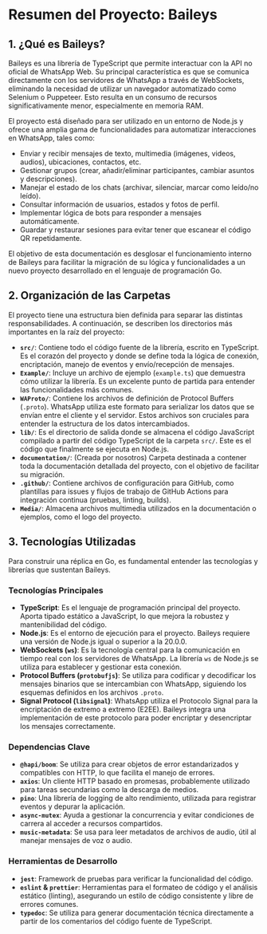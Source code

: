 # Resumen del Proyecto: Baileys

## 1. ¿Qué es Baileys?

Baileys es una librería de TypeScript que permite interactuar con la API no oficial de WhatsApp Web. Su principal característica es que se comunica directamente con los servidores de WhatsApp a través de WebSockets, eliminando la necesidad de utilizar un navegador automatizado como Selenium o Puppeteer. Esto resulta en un consumo de recursos significativamente menor, especialmente en memoria RAM.

El proyecto está diseñado para ser utilizado en un entorno de Node.js y ofrece una amplia gama de funcionalidades para automatizar interacciones en WhatsApp, tales como:

- Enviar y recibir mensajes de texto, multimedia (imágenes, videos, audios), ubicaciones, contactos, etc.
- Gestionar grupos (crear, añadir/eliminar participantes, cambiar asuntos y descripciones).
- Manejar el estado de los chats (archivar, silenciar, marcar como leído/no leído).
- Consultar información de usuarios, estados y fotos de perfil.
- Implementar lógica de bots para responder a mensajes automáticamente.
- Guardar y restaurar sesiones para evitar tener que escanear el código QR repetidamente.

El objetivo de esta documentación es desglosar el funcionamiento interno de Baileys para facilitar la migración de su lógica y funcionalidades a un nuevo proyecto desarrollado en el lenguaje de programación Go.

## 2. Organización de las Carpetas

El proyecto tiene una estructura bien definida para separar las distintas responsabilidades. A continuación, se describen los directorios más importantes en la raíz del proyecto:

- **`src/`**: Contiene todo el código fuente de la librería, escrito en TypeScript. Es el corazón del proyecto y donde se define toda la lógica de conexión, encriptación, manejo de eventos y envío/recepción de mensajes.
- **`Example/`**: Incluye un archivo de ejemplo (`example.ts`) que demuestra cómo utilizar la librería. Es un excelente punto de partida para entender las funcionalidades más comunes.
- **`WAProto/`**: Contiene los archivos de definición de Protocol Buffers (`.proto`). WhatsApp utiliza este formato para serializar los datos que se envían entre el cliente y el servidor. Estos archivos son cruciales para entender la estructura de los datos intercambiados.
- **`lib/`**: Es el directorio de salida donde se almacena el código JavaScript compilado a partir del código TypeScript de la carpeta `src/`. Este es el código que finalmente se ejecuta en Node.js.
- **`documentation/`**: (Creada por nosotros) Carpeta destinada a contener toda la documentación detallada del proyecto, con el objetivo de facilitar su migración.
- **`.github/`**: Contiene archivos de configuración para GitHub, como plantillas para issues y flujos de trabajo de GitHub Actions para integración continua (pruebas, linting, builds).
- **`Media/`**: Almacena archivos multimedia utilizados en la documentación o ejemplos, como el logo del proyecto.

## 3. Tecnologías Utilizadas

Para construir una réplica en Go, es fundamental entender las tecnologías y librerías que sustentan Baileys.

### Tecnologías Principales

- **TypeScript**: Es el lenguaje de programación principal del proyecto. Aporta tipado estático a JavaScript, lo que mejora la robustez y mantenibilidad del código.
- **Node.js**: Es el entorno de ejecución para el proyecto. Baileys requiere una versión de Node.js igual o superior a la 20.0.0.
- **WebSockets (`ws`)**: Es la tecnología central para la comunicación en tiempo real con los servidores de WhatsApp. La librería `ws` de Node.js se utiliza para establecer y gestionar esta conexión.
- **Protocol Buffers (`protobufjs`)**: Se utiliza para codificar y decodificar los mensajes binarios que se intercambian con WhatsApp, siguiendo los esquemas definidos en los archivos `.proto`.
- **Signal Protocol (`libsignal`)**: WhatsApp utiliza el Protocolo Signal para la encriptación de extremo a extremo (E2EE). Baileys integra una implementación de este protocolo para poder encriptar y desencriptar los mensajes correctamente.

### Dependencias Clave

- **`@hapi/boom`**: Se utiliza para crear objetos de error estandarizados y compatibles con HTTP, lo que facilita el manejo de errores.
- **`axios`**: Un cliente HTTP basado en promesas, probablemente utilizado para tareas secundarias como la descarga de medios.
- **`pino`**: Una librería de logging de alto rendimiento, utilizada para registrar eventos y depurar la aplicación.
- **`async-mutex`**: Ayuda a gestionar la concurrencia y evitar condiciones de carrera al acceder a recursos compartidos.
- **`music-metadata`**: Se usa para leer metadatos de archivos de audio, útil al manejar mensajes de voz o audio.

### Herramientas de Desarrollo

- **`jest`**: Framework de pruebas para verificar la funcionalidad del código.
- **`eslint` & `prettier`**: Herramientas para el formateo de código y el análisis estático (linting), asegurando un estilo de código consistente y libre de errores comunes.
- **`typedoc`**: Se utiliza para generar documentación técnica directamente a partir de los comentarios del código fuente de TypeScript.
